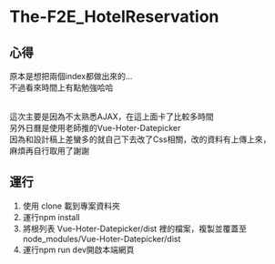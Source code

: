 The-F2E\_HotelReservation
=========================

## 心得
原本是想把兩個index都做出來的...  
不過看來時間上有點勉強哈哈

<br>
這次主要是因為不太熟悉AJAX，在這上面卡了比較多時間<br>
另外日曆是使用老師推的Vue-Hoter-Datepicker<br>
因為和設計稿上差蠻多的就自己下去改了Css相關，改的資料有上傳上來，<br>
麻煩再自行取用了謝謝

## 運行
1. 使用 clone 載到專案資料夾
2. 運行npm install
4. 將根列表 Vue-Hoter-Datepicker/dist 裡的檔案，複製並覆蓋至 node_modules/Vue-Hoter-Datepicker/dist
3. 運行npm run dev開啟本端網頁
